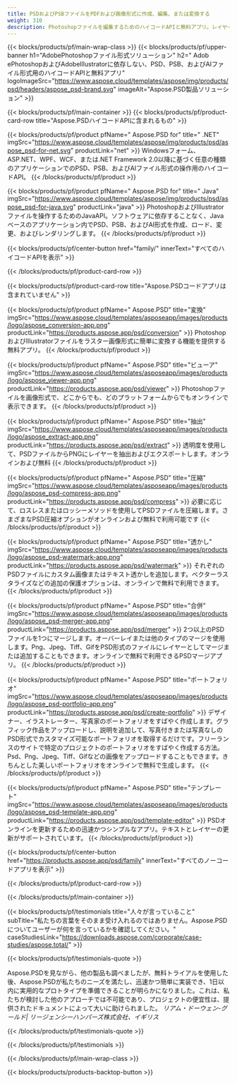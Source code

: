 ```yaml
---
title: PSDおよびPSBファイルをPDFおよび画像形式に作成、編集、または変換する
weight: 310
description: Photoshopファイルを編集するためのハイコードAPIと無料アプリ。レイヤープロパティを更新し、透かしを追加してスケールを回転させる機能フリップクロップディザリングラスター変換。
---
```


{{< blocks/products/pf/main-wrap-class >}}
{{< blocks/products/pf/upper-banner h1="AdobePhotoshopファイル形式ソリューション" h2=" Adob​​ePhotoshopおよびAdobeIllustratorに依存しない、PSD、PSB、およびAIファイル形式用のハイコードAPIと無料アプリ" logoImageSrc="https://www.aspose.cloud/templates/aspose/img/products/psd/headers/aspose_psd-brand.svg" imageAlt="Aspose.PSD製品ソリューション" >}}

{{< blocks/products/pf/main-container >}}
{{< blocks/products/pf/product-card-row title="Aspose.PSDハイコードAPIに含まれるもの" >}}

{{< blocks/products/pf/product pfName=" Aspose.PSD for" title=" .NET" imgSrc="https://www.aspose.cloud/templates/aspose/img/products/psd/aspose_psd-for-net.svg" productLink="net" >}}
Windowsフォーム、ASP.NET、WPF、WCF、または.NET Framework 2.0以降に基づく任意の種類のアプリケーションでのPSD、PSB、およびAIファイル形式の操作用のハイコードAPI。
{{< /blocks/products/pf/product >}}

{{< blocks/products/pf/product pfName=" Aspose.PSD for" title=" Java" imgSrc="https://www.aspose.cloud/templates/aspose/img/products/psd/aspose_psd-for-java.svg" productLink="java" >}}
PhotoshopおよびIllustratorファイルを操作するためのJavaAPI。ソフトウェアに依存することなく、Javaベースのアプリケーション内でPSD、PSB、およびAI形式を作成、ロード、変更、およびレンダリングします。
{{< /blocks/products/pf/product >}}

{{< blocks/products/pf/center-button href="family/" innerText="すべてのハイコードAPIを表示" >}}

{{< /blocks/products/pf/product-card-row >}}

{{< blocks/products/pf/product-card-row title="Aspose.PSDコードアプリは含まれていません" >}}

{{< blocks/products/pf/product pfName=" Aspose.PSD" title="変換" imgSrc="https://www.aspose.cloud/templates/asposeapp/images/products/logo/aspose_conversion-app.png" productLink="https://products.aspose.app/psd/conversion" >}}
PhotoshopおよびIllustratorファイルをラスター画像形式に簡単に変換する機能を提供する無料アプリ。
{{< /blocks/products/pf/product >}}

{{< blocks/products/pf/product pfName=" Aspose.PSD" title="ビューア" imgSrc="https://www.aspose.cloud/templates/asposeapp/images/products/logo/aspose_viewer-app.png" productLink="https://products.aspose.app/psd/viewer" >}}
Photoshopファイルを画像形式で、どこからでも、どのプラットフォームからでもオンラインで表示できます。
{{< /blocks/products/pf/product >}}

{{< blocks/products/pf/product pfName=" Aspose.PSD" title="抽出" imgSrc="https://www.aspose.cloud/templates/asposeapp/images/products/logo/aspose_extract-app.png" productLink="https://products.aspose.app/psd/extract" >}}
透明度を使用して、PSDファイルからPNGにレイヤーを抽出およびエクスポートします。オンラインおよび無料
{{< /blocks/products/pf/product >}}

{{< blocks/products/pf/product pfName=" Aspose.PSD" title="圧縮" imgSrc="https://www.aspose.cloud/templates/asposeapp/images/products/logo/aspose_psd-compress-app.png" productLink="https://products.aspose.app/psd/compress" >}}
必要に応じて、ロスレスまたはロッシーメソッドを使用してPSDファイルを圧縮します。さまざまなPSD圧縮オプションがオンラインおよび無料で利用可能です
{{< /blocks/products/pf/product >}}

{{< blocks/products/pf/product pfName=" Aspose.PSD" title="透かし" imgSrc="https://www.aspose.cloud/templates/asposeapp/images/products/logo/aspose_psd-watermark-app.png" productLink="https://products.aspose.app/psd/watermark" >}}
それぞれのPSDファイルにカスタム画像またはテキスト透かしを追加します。ベクターラスタライズなどの追加の保護オプションは、オンラインで無料で利用できます。
{{< /blocks/products/pf/product >}}

{{< blocks/products/pf/product pfName=" Aspose.PSD" title="合併" imgSrc="https://www.aspose.cloud/templates/asposeapp/images/products/logo/aspose_psd-merger-app.png" productLink="https://products.aspose.app/psd/merger" >}}
2つ以上のPSDファイルを1つにマージします。オーバーレイまたは他のタイプのマージを使用します。Png、Jpeg、Tiff、GifをPSD形式のファイルにレイヤーとしてマージまたは追加することもできます。オンラインで無料で利用できるPSDマージアプリ。
{{< /blocks/products/pf/product >}}

{{< blocks/products/pf/product pfName=" Aspose.PSD" title="ポートフォリオ" imgSrc="https://www.aspose.cloud/templates/asposeapp/images/products/logo/aspose_psd-portfolio-app.png" productLink="https://products.aspose.app/psd/create-portfolio" >}}
デザイナー、イラストレーター、写真家のポートフォリオをすばやく作成します。グラフィック作品をアップロードし、説明を追加して、写真付きまたは写真なしのPSD形式でカスタマイズ可能なポートフォリオを取得するだけです。フリーランスのサイトで特定のプロジェクトのポートフォリオをすばやく作成する方法。Psd、Png、Jpeg、Tiff、Gifなどの画像をアップロードすることもできます。きちんとした美しいポートフォリオをオンラインで無料で生成します。
{{< /blocks/products/pf/product >}}

{{< blocks/products/pf/product pfName=" Aspose.PSD" title="テンプレート" imgSrc="https://www.aspose.cloud/templates/asposeapp/images/products/logo/aspose_psd-template-app.png" productLink="https://products.aspose.app/psd/template-editor" >}}
PSDオンラインを更新するための迅速かつシンプルなアプリ。テキストとレイヤーの更新がサポートされています。
{{< /blocks/products/pf/product >}}

{{< blocks/products/pf/center-button href="https://products.aspose.app/psd/family" innerText="すべてのノーコードアプリを表示" >}}

{{< /blocks/products/pf/product-card-row >}}

{{< /blocks/products/pf/main-container >}}

{{< blocks/products/pf/testimonials title="人々が言っ​​ていること" subTitle="私たちの言葉をそのまま受け入れるのではありません。Aspose.PSDについてユーザーが何を言っているかを確認してください。" caseStudiesLink="https://downloads.aspose.com/corporate/case-studies/aspose.total/" >}}

{{< blocks/products/pf/testimonials-quote >}}
<p class="first">
 Aspose.PSDを見ながら、他の製品も調べましたが、無料トライアルを使用した後、Aspose.PSDが私たちのニーズを満たし、迅速かつ簡単に実装でき、1日以内に実用的なプロトタイプを準備できることが明らかになりました。これは、私たちが検討した他のアプローチでは不可能であり、プロジェクトの便宜性は、提供されたドキュメントによって大いに助けられました。
 <em>
  リアム・ドーウェン-グールド| リージェンシーハンパーズ株式会社、イギリス
 </em>
</p>

{{< /blocks/products/pf/testimonials-quote >}}

{{< /blocks/products/pf/testimonials >}}

{{< /blocks/products/pf/main-wrap-class >}}

{{< blocks/products/products-backtop-button >}}
